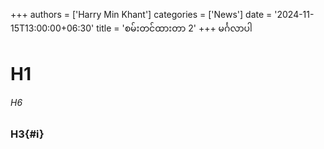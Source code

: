 +++
authors = ['Harry Min Khant']
categories = ['News']
date = '2024-11-15T13:00:00+06:30'
title = 'စမ်းတင်ထားတာ 2'
+++
မင်္ဂလာပါ
<!--more-->
# H1
###### H6
### H3{#i}